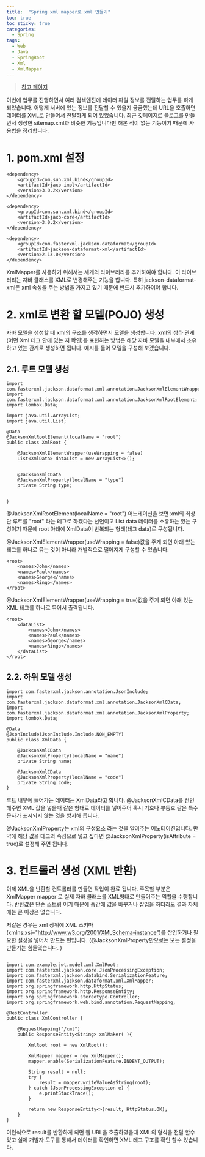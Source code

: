 ```yaml
---
title:  "Spring xml mapper로 xml 만들기"
toc: true
toc_sticky: true
categories:
  - Spring
tags:  
  - Web
  - Java
  - SpringBoot
  - Xml
  - XmlMapper
---
```


>[참고 페이지](https://stackify.com/java-xml-jackson/)

이번에 업무를 진행하면서 여러 검색엔진에 데이터 파일 정보를 전달하는 업무를 하게 되었습니다. 어떻게 서버에 있는 정보를 전달할 수 있을지 궁금했는데 URL을 호출하면 데이터를 XML로 만들어서 전달하게 되어 있었습니다. 최근 깃페이지로 블로그를 만들면서 생성한 sitemap.xml과 비슷한 기능입니다만 해본 적이 없는 기능이기 때문에 사용법을 정리합니다. 

# 1. pom.xml 설정

```
<dependency>
    <groupId>com.sun.xml.bind</groupId>
    <artifactId>jaxb-impl</artifactId>
    <version>3.0.2</version>
</dependency>

<dependency>
    <groupId>com.sun.xml.bind</groupId>
    <artifactId>jaxb-core</artifactId>
    <version>3.0.2</version>
</dependency>

<dependency>
    <groupId>com.fasterxml.jackson.dataformat</groupId>
    <artifactId>jackson-dataformat-xml</artifactId>
    <version>2.13.0</version>
</dependency>

```
XmlMapper를 사용하기 위해서는 세개의 라이브러리를 추가하여야 합니다. 이 라이브러리는 자바 클래스를 XML로 변경해주는 기능을 합니다. 특히 jackson-dataformat-xml은 xml 속성을 주는 방법을 가지고 있기 때문에 반드시 추가하여야 합니다. 


# 2. xml로 변환 할 모델(POJO) 생성

자바 모델을 생성할 때 xml의 구조를 생각하면서 모델을 생성합니다. xml의 상하 관계(어떤 Xml 테그 안에 있는 지 확인)를 표현하는 방법은 해당 자바 모델을 내부에서 소유하고 있는 관계로 생성하면 됩니다. 
예시를 들어 모델을 구성해 보겠습니다.

## 2.1. 루트 모델 생성
```
import com.fasterxml.jackson.dataformat.xml.annotation.JacksonXmlElementWrapper;
import com.fasterxml.jackson.dataformat.xml.annotation.JacksonXmlRootElement;
import lombok.Data;

import java.util.ArrayList;
import java.util.List;

@Data
@JacksonXmlRootElement(localName = "root")
public class XmlRoot {

    @JacksonXmlElementWrapper(useWrapping = false)
    List<XmlData> dataList = new ArrayList<>();
	
	
	@JacksonXmlCData
    @JacksonXmlProperty(localName = "type")
    private String type;
	
	
}
```
@JacksonXmlRootElement(localName = "root") 어노테이션을 보면 xml의 최상단 루트를  "root" 라는 테그로 하겠다는 선언이고
List<XmlData> data 데이터를 소유하는 있는 구성이기 때문에 root 아래에 XmlData이 반복되는 형태(테그 data)로 구성됩니다.

@JacksonXmlElementWrapper(useWrapping = false)값을 주게 되면 아래 있는 테그를 하나로 묶는 것이 아니라 개별적으로 떨어지게 구성할 수 있습니다. 

```
<root>
    <names>John</names>
    <names>Paul</names>
    <names>George</names>
    <names>Ringo</names>
</root>
```
@JacksonXmlElementWrapper(useWrapping = true)값을 주게 되면 아래 있는 XML 테그를 하나로 묶어서 출력됩니다. 
```
<root>
    <dataList>
        <names>John</names>
        <names>Paul</names>
        <names>George</names>
        <names>Ringo</names>
    </dataList>
</root>
```
## 2.2. 하위 모델 생성

```
import com.fasterxml.jackson.annotation.JsonInclude;
import com.fasterxml.jackson.dataformat.xml.annotation.JacksonXmlCData;
import com.fasterxml.jackson.dataformat.xml.annotation.JacksonXmlProperty;
import lombok.Data;

@Data
@JsonInclude(JsonInclude.Include.NON_EMPTY)
public class XmlData {

    @JacksonXmlCData
    @JacksonXmlProperty(localName = "name")
    private String name;

    @JacksonXmlCData
    @JacksonXmlProperty(localName = "code")
    private String code;
}
```
루트 내부에 들어가는 데이터는 XmlData라고 합니다. 
@JacksonXmlCData를 선언해주면 XML 값을 넣을때  <![CDATA[ XML 값]]> 같은 형태로 데이터를 넣어주어
혹시 기호나 부등호 같은 특수문자가 표시되지 않는 것을 방지해 줍니다.

@JacksonXmlProperty는 xml의 구성요소 라는 것을 알려주는 어노테이션입니다. 만약에 해당 값을 테그의 속성으로 넣고 싶다면
@JacksonXmlProperty(isAttribute = true)로 설정해 주면 됩니다. 

# 3. 컨트롤러 생성 (XML 반환)

이제 XML을 반환할 컨트롤러를 만들면 작업이 완료 됩니다.  주목할 부분은 XmlMapper mapper 로 실제 자바 클래스를 XML형태로 만들어주는 역할을 수행합니다. 반환값은 단순 스트링 이기 때문에 중간에 값을 바꾸거나 삽입을 하더라도 결과 자체에는 큰 이상은 없습니다. 

저같은 경우는 xml 상위에 XML 스키마 (xmlns:xsi="http://www.w3.org/2001/XMLSchema-instance")를 삽입하거나 필요한 설정을 넣어서 만드는 편입니다. (@JacksonXmlProperty만으로는 모든 설정을 만들기는 힘들었습니다. ) 

```

import com.example.jwt.model.xml.XmlRoot;
import com.fasterxml.jackson.core.JsonProcessingException;
import com.fasterxml.jackson.databind.SerializationFeature;
import com.fasterxml.jackson.dataformat.xml.XmlMapper;
import org.springframework.http.HttpStatus;
import org.springframework.http.ResponseEntity;
import org.springframework.stereotype.Controller;
import org.springframework.web.bind.annotation.RequestMapping;

@RestController
public class XmlController {

    @RequestMapping("/xml")
    public ResponseEntity<String> xmlMaker( ){

        XmlRoot root = new XmlRoot();

        XmlMapper mapper = new XmlMapper();
        mapper.enable(SerializationFeature.INDENT_OUTPUT);

        String result = null;
        try {
            result = mapper.writeValueAsString(root);
        } catch (JsonProcessingException e) {
            e.printStackTrace();
        }

        return new ResponseEntity<>(result, HttpStatus.OK);
    }
}
```

이런식으로 result를 반환하게 되면 웹 URL을 호출하였을때 XML의 형식을 전달 할수 있고
실제 개발자 도구를 통해서 데이터를 확인하면 XML 테그 구조를 확인 할수 있습니다.